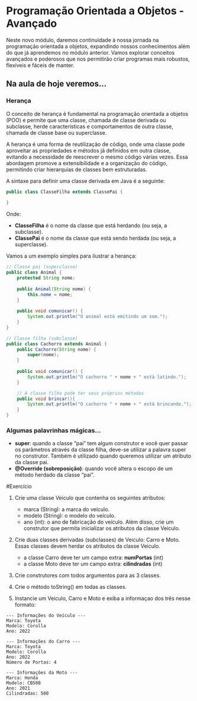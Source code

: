 # Programação Orientada a Objetos - Avançado

Neste novo módulo, daremos continuidade à nossa jornada na programação orientada a objetos, expandindo nossos conhecimentos além do que já aprendemos no módulo anterior. Vamos explorar conceitos avançados e poderosos que nos permitirão criar programas mais robustos, flexíveis e fáceis de manter.

## Na aula de hoje veremos...
### Herança
O conceito de herança é fundamental na programação orientada a objetos (POO) e permite que uma classe, chamada de classe derivada ou subclasse, herde características e comportamentos de outra classe, chamada de classe base ou superclasse.

A herança é uma forma de reutilização de código, onde uma classe pode aproveitar as propriedades e métodos já definidos em outra classe, evitando a necessidade de reescrever o mesmo código várias vezes. Essa abordagem promove a extensibilidade e a organização do código, permitindo criar hierarquias de classes bem estruturadas.

A sintaxe para definir uma classe derivada em Java é a seguinte:
```java
public class ClasseFilha extends ClassePai {
    
}
```
Onde:
* **ClasseFilha** é o nome da classe que está herdando (ou seja, a subclasse).
* **ClassePai** é o nome da classe que está sendo herdada (ou seja, a superclasse).

Vamos a um exemplo simples para ilustrar a herança:
```java
// Classe pai (superclasse)
public class Animal {
    protected String nome;
    
    public Animal(String nome) {
        this.nome = nome;
    }
    
    public void comunicar() {
        System.out.println("O animal está emitindo um som.");
    }
}

// Classe filha (subclasse)
public class Cachorro extends Animal {
    public Cachorro(String nome) {
        super(nome);
    }
    
    public void comunicar() {
        System.out.println("O cachorro " + nome + " está latindo.");
    }

    // A classe filha pode ter seus próprios métodos
    public void brincar(){
        System.out.println("O cachorro " + nome + " está brincando.");
    }
}
```

### Algumas palavrinhas mágicas...
* **super**: quando a classe “pai” tem algum construtor e você quer passar os
parâmetros através da classe filha, deve-se utilizar a palavra super no
construtor. Também é utilizado quando queremos utilizar um atributo da classe pai.
* **@Override (sobreposição)**: quando você altera o escopo de um método herdado da
classe “pai”.

#Exercício
1. Crie uma classe Veiculo que contenha os seguintes atributos:
    * marca (String): a marca do veículo.
    * modelo (String): o modelo do veículo.
    * ano (int): o ano de fabricação do veículo.
Além disso, crie um construtor que permita inicializar os atributos da classe Veiculo.
2. Crie duas classes derivadas (subclasses) de Veiculo: Carro e Moto. Essas classes devem herdar os atributos da classe Veiculo.
    * a classe Carro deve ter um campo extra: **numPortas** (int)
    * a classe Moto deve ter um campo extra: **cilindradas** (int)

3. Crie construtores com todos argumentos para as 3 classes.

4. Crie o método toString() em todas as classes.

5. Instancie um Veiculo, Carro e Moto e exiba a informaçao dos três nesse formato:

``` linux
--- Informações do Veículo ---
Marca: Toyota
Modelo: Corolla
Ano: 2022

--- Informações do Carro ---
Marca: Toyota
Modelo: Corolla
Ano: 2022
Número de Portas: 4

--- Informações da Moto ---
Marca: Honda
Modelo: CB500
Ano: 2021
Cilindradas: 500
```